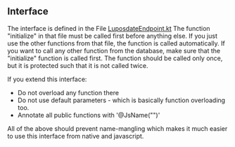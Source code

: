 ## Interface
The interface is defined in the File [LuposdateEndpoint.kt](../src/luposdate3000_endpoint/src/commonMain/kotlin/lupos/s16network/LuposdateEndpoint.kt)
The function "initialize" in that file must be called first before anything else.
If you just use the other functions from that file, the function is called automatically.
If you want to call any other function from the database, make sure that the "initialize" function is called first.
The function should be called only once, but it is protected such that it is not called twice.

If you extend this interface:
* Do not overload any function there
* Do not use default parameters - which is basically function overloading too.
* Annotate all public functions with '@JsName("")'

All of the above should prevent name-mangling which makes it much easier to use this interface from native and javascript.
